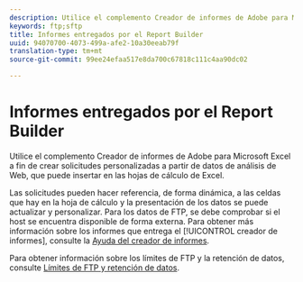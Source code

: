 ```yaml
---
description: Utilice el complemento Creador de informes de Adobe para Microsoft Excel a fin de crear solicitudes personalizadas a partir de datos de análisis de Web, que puede insertar en las hojas de cálculo de Excel.
keywords: ftp;sftp
title: Informes entregados por el Report Builder
uuid: 94070700-4073-499a-afe2-10a30eeab79f
translation-type: tm+mt
source-git-commit: 99ee24efaa517e8da700c67818c111c4aa90dc02

---
```



# Informes entregados por el Report Builder

Utilice el complemento Creador de informes de Adobe para Microsoft Excel a fin de crear solicitudes personalizadas a partir de datos de análisis de Web, que puede insertar en las hojas de cálculo de Excel.

Las solicitudes pueden hacer referencia, de forma dinámica, a las celdas que hay en la hoja de cálculo y la presentación de los datos se puede actualizar y personalizar. Para los datos de FTP, se debe comprobar si el host se encuentra disponible de forma externa. Para obtener más información sobre los informes que entrega el [!UICONTROL creador de informes], consulte la [Ayuda del creador de informes](https://marketing.adobe.com/resources/help/en_US/arb/index.html#ReportBuilder_Home).

Para obtener información sobre los límites de FTP y la retención de datos, consulte [Límites de FTP y retención de datos](/help/export/ftp-and-sftp/ftp-limits.md).
